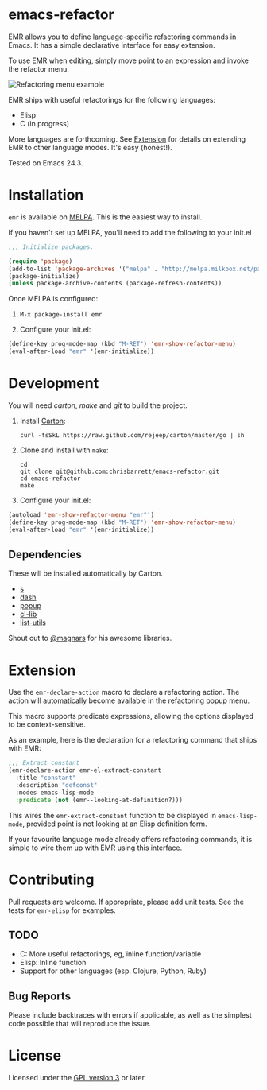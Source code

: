 # emacs-refactor
<!-- Travis builds are disabled until cassou/emacs updates to Emacs 24.3 -->
<!-- [![Build Status](https://travis-ci.org/chrisbarrett/emacs-refactor.png?branch=master)](https://travis-ci.org/chrisbarrett/emacs-refactor) -->

EMR allows you to define language-specific refactoring commands in Emacs. It has
a simple declarative interface for easy extension.

To use EMR when editing, simply move point to an expression and invoke the refactor menu.

![Refactoring menu example](https://raw.github.com/chrisbarrett/emacs-refactor/master/assets/emr.png)

EMR ships with useful refactorings for the following languages:

* Elisp
* C (in progress)

More languages are forthcoming. See
[Extension](https://github.com/chrisbarrett/emacs-refactor#extension) for
details on extending EMR to other language modes. It's easy (honest!).

Tested on Emacs 24.3.

# Installation

`emr` is available on [MELPA](http://melpa.milkbox.net/). This is the easiest
way to install.

If you haven't set up MELPA, you'll need to add the following to your init.el

```lisp
;;; Initialize packages.

(require 'package)
(add-to-list 'package-archives '("melpa" . "http://melpa.milkbox.net/packages/"))
(package-initialize)
(unless package-archive-contents (package-refresh-contents))
```

Once MELPA is configured:

1. `M-x package-install emr`

2. Configure your init.el:

  ```lisp
 (define-key prog-mode-map (kbd "M-RET") 'emr-show-refactor-menu)
 (eval-after-load "emr" '(emr-initialize))
   ```

# Development

You will need *carton*, *make* and *git* to build the project.

1. Install [Carton](https://github.com/rejeep/carton):

   ```
   curl -fsSkL https://raw.github.com/rejeep/carton/master/go | sh
   ```

2. Clone and install with `make`:

   ```
   cd
   git clone git@github.com:chrisbarrett/emacs-refactor.git
   cd emacs-refactor
   make
   ```

3. Configure your init.el:

  ```lisp
 (autoload 'emr-show-refactor-menu "emr"')
 (define-key prog-mode-map (kbd "M-RET") 'emr-show-refactor-menu)
 (eval-after-load "emr" '(emr-initialize))
   ```

## Dependencies

These will be installed automatically by Carton.

* [s](https://github.com/magnars/s.el)
* [dash](https://github.com/magnars/dash.el)
* [popup](https://github.com/auto-complete/popup-el)
* [cl-lib](https://github.com/emacsmirror/cl-lib)
* [list-utils](https://github.com/rolandwalker/list-utils)

Shout out to [@magnars](https://twitter.com/magnars) for his awesome libraries.

# Extension

Use the `emr-declare-action` macro to declare a refactoring action. The
action will automatically become available in the refactoring popup menu.

This macro supports predicate expressions, allowing the options displayed to be
context-sensitive.

As an example, here is the declaration for a refactoring command that ships with EMR:

```lisp
;;; Extract constant
(emr-declare-action emr-el-extract-constant
  :title "constant"
  :description "defconst"
  :modes emacs-lisp-mode
  :predicate (not (emr--looking-at-definition?)))
```

This wires the `emr-extract-constant` function to be displayed in
`emacs-lisp-mode`, provided point is not looking at an Elisp definition form.

If your favourite language mode already offers refactoring commands, it is
simple to wire them up with EMR using this interface.

# Contributing

Pull requests are welcome. If appropriate, please add unit tests. See the tests for `emr-elisp` for examples.

## TODO

* C: More useful refactorings, eg, inline function/variable
* Elisp: Inline function
* Support for other languages (esp. Clojure, Python, Ruby)

## Bug Reports

Please include backtraces with errors if applicable, as well as the simplest
code possible that will reproduce the issue.

# License

Licensed under the [GPL version 3](http://www.gnu.org/licenses/) or later.
